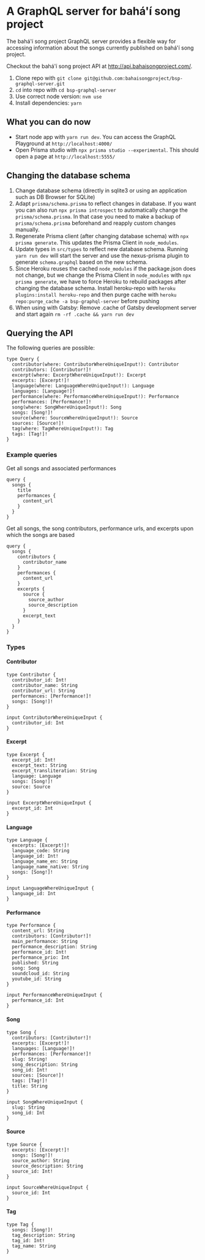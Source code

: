 # A GraphQL server for bahá'í song project

The bahá'í song project GraphQL server provides a flexible way for accessing information about the songs currently published on bahá'í song project.

Checkout the bahá'í song project API at http://api.bahaisongproject.com/.

1. Clone repo with `git clone git@github.com:bahaisongproject/bsp-graphql-server.git`
1. `cd` into repo with `cd bsp-graphql-server`
1. Use correct node version: `nvm use`
1. Install dependencies: `yarn`

## What you can do now

- Start node app with `yarn run dev`. You can access the GraphQL Playground at `http://localhost:4000/`
- Open Prisma studio with `npx prisma studio --experimental`. This should open a page at `http://localhost:5555/`

## Changing the database schema

1. Change database schema (directly in sqlite3 or using an application such as DB Browser for SQLite)
1. Adapt `prisma/schema.prisma` to reflect changes in database. If you want you can also run `npx prisma introspect` to automatically change the `prisma/schema.prisma`. In that case you need to make a backup of `prisma/schema.prisma` beforehand and reapply custom changes manually.
1. Regenerate Prisma client (after changing database schema) with `npx prisma generate`. This updates the Prisma Client in `node_modules`.
1. Update types in `src/types` to reflect new database schema. Running `yarn run dev` will start the server and use the nexus-prisma plugin to generate `schema.graphql` based on the new schema.
1. Since Heroku reuses the cached `node_modules` if the package.json does not change, but we change the Prisma Client in `node_modules` with `npx prisma generate`, we have to force Heroku to rebuild packages after changing the database schema. Install heroku-repo with `heroku plugins:install heroku-repo` and then purge cache with `heroku repo:purge_cache -a bsp-graphql-server` before pushing
1. When using with Gatsby: Remove .cache of Gatsby development server and start again `rm -rf .cache && yarn run dev`

## Querying the API
The following queries are possible:
```
type Query {
  contributor(where: ContributorWhereUniqueInput!): Contributor
  contributors: [Contributor!]!
  excerpt(where: ExcerptWhereUniqueInput!): Excerpt
  excerpts: [Excerpt!]!
  language(where: LanguageWhereUniqueInput!): Language
  languages: [Language!]!
  performance(where: PerformanceWhereUniqueInput!): Performance
  performances: [Performance!]!
  song(where: SongWhereUniqueInput!): Song
  songs: [Song!]!
  source(where: SourceWhereUniqueInput!): Source
  sources: [Source!]!
  tag(where: TagWhereUniqueInput!): Tag
  tags: [Tag!]!
}
```

### Example queries
Get all songs and associated performances
```
query {
  songs {
    title
    performances {
      content_url
    }
  }
}
```

Get all songs, the song contributors, performance urls, and excerpts upon which the songs are based
```
query {
  songs {
    contributors {
      contributor_name
    }
    performances {
      content_url
    }
    excerpts {
      source {
        source_author
        source_description
      }
      excerpt_text
    }
  }
}
```

### Types
#### Contributor
```
type Contributor {
  contributor_id: Int!
  contributor_name: String
  contributor_url: String
  performances: [Performance!]!
  songs: [Song!]!
}

input ContributorWhereUniqueInput {
  contributor_id: Int
}
```

#### Excerpt
```
type Excerpt {
  excerpt_id: Int!
  excerpt_text: String
  excerpt_transliteration: String
  language: Language
  songs: [Song!]!
  source: Source
}

input ExcerptWhereUniqueInput {
  excerpt_id: Int
}
```

#### Language
```
type Language {
  excerpts: [Excerpt!]!
  language_code: String
  language_id: Int!
  language_name_en: String
  language_name_native: String
  songs: [Song!]!
}

input LanguageWhereUniqueInput {
  language_id: Int
}
```

#### Performance
```
type Performance {
  content_url: String
  contributors: [Contributor!]!
  main_performance: String
  performance_description: String
  performance_id: Int!
  performance_prio: Int
  published: String
  song: Song
  soundcloud_id: String
  youtube_id: String
}

input PerformanceWhereUniqueInput {
  performance_id: Int
}
```

#### Song
```
type Song {
  contributors: [Contributor!]!
  excerpts: [Excerpt!]!
  languages: [Language!]!
  performances: [Performance!]!
  slug: String!
  song_description: String
  song_id: Int!
  sources: [Source!]!
  tags: [Tag!]!
  title: String
}

input SongWhereUniqueInput {
  slug: String
  song_id: Int
}
```

#### Source
```
type Source {
  excerpts: [Excerpt!]!
  songs: [Song!]!
  source_author: String
  source_description: String
  source_id: Int!
}

input SourceWhereUniqueInput {
  source_id: Int
}
```

#### Tag
```
type Tag {
  songs: [Song!]!
  tag_description: String
  tag_id: Int!
  tag_name: String
}
```